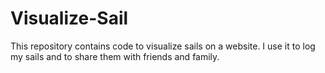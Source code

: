 # Visualize-Sail
This repository contains code to visualize sails on a website. I use it to log my sails and to share them with friends and family.
